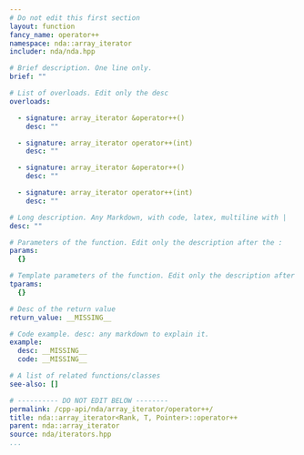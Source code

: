 ```yaml
---
# Do not edit this first section
layout: function
fancy_name: operator++
namespace: nda::array_iterator
includer: nda/nda.hpp

# Brief description. One line only.
brief: ""

# List of overloads. Edit only the desc
overloads:

  - signature: array_iterator &operator++()
    desc: ""

  - signature: array_iterator operator++(int)
    desc: ""

  - signature: array_iterator &operator++()
    desc: ""

  - signature: array_iterator operator++(int)
    desc: ""

# Long description. Any Markdown, with code, latex, multiline with |
desc: ""

# Parameters of the function. Edit only the description after the :
params:
  {}

# Template parameters of the function. Edit only the description after the :
tparams:
  {}

# Desc of the return value
return_value: __MISSING__

# Code example. desc: any markdown to explain it.
example:
  desc: __MISSING__
  code: __MISSING__

# A list of related functions/classes
see-also: []

# ---------- DO NOT EDIT BELOW --------
permalink: /cpp-api/nda/array_iterator/operator++/
title: nda::array_iterator<Rank, T, Pointer>::operator++
parent: nda::array_iterator
source: nda/iterators.hpp
...
```


